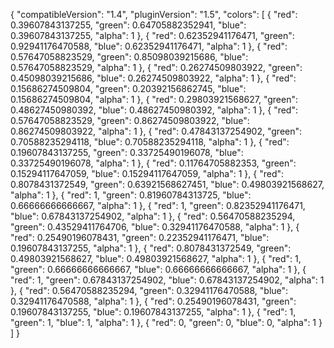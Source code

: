 {
  "compatibleVersion": "1.4",
  "pluginVersion": "1.5",
  "colors": [
    {
      "red": 0.39607843137255,
      "green": 0.64705882352941,
      "blue": 0.39607843137255,
      "alpha": 1
    },
    {
      "red": 0.62352941176471,
      "green": 0.92941176470588,
      "blue": 0.62352941176471,
      "alpha": 1
    },
    {
      "red": 0.57647058823529,
      "green": 0.85098039215686,
      "blue": 0.57647058823529,
      "alpha": 1
    },
    {
      "red": 0.26274509803922,
      "green": 0.45098039215686,
      "blue": 0.26274509803922,
      "alpha": 1
    },
    {
      "red": 0.15686274509804,
      "green": 0.20392156862745,
      "blue": 0.15686274509804,
      "alpha": 1
    },
    {
      "red": 0.29803921568627,
      "green": 0.48627450980392,
      "blue": 0.48627450980392,
      "alpha": 1
    },
    {
      "red": 0.57647058823529,
      "green": 0.86274509803922,
      "blue": 0.86274509803922,
      "alpha": 1
    },
    {
      "red": 0.47843137254902,
      "green": 0.70588235294118,
      "blue": 0.70588235294118,
      "alpha": 1
    },
    {
      "red": 0.19607843137255,
      "green": 0.33725490196078,
      "blue": 0.33725490196078,
      "alpha": 1
    },
    {
      "red": 0.11764705882353,
      "green": 0.15294117647059,
      "blue": 0.15294117647059,
      "alpha": 1
    },
    {
      "red": 0.8078431372549,
      "green": 0.63921568627451,
      "blue": 0.49803921568627,
      "alpha": 1
    },
    {
      "red": 1,
      "green": 0.81960784313725,
      "blue": 0.66666666666667,
      "alpha": 1
    },
    {
      "red": 1,
      "green": 0.82352941176471,
      "blue": 0.67843137254902,
      "alpha": 1
    },
    {
      "red": 0.56470588235294,
      "green": 0.43529411764706,
      "blue": 0.32941176470588,
      "alpha": 1
    },
    {
      "red": 0.25490196078431,
      "green": 0.22352941176471,
      "blue": 0.19607843137255,
      "alpha": 1
    },
    {
      "red": 0.8078431372549,
      "green": 0.49803921568627,
      "blue": 0.49803921568627,
      "alpha": 1
    },
    {
      "red": 1,
      "green": 0.66666666666667,
      "blue": 0.66666666666667,
      "alpha": 1
    },
    {
      "red": 1,
      "green": 0.67843137254902,
      "blue": 0.67843137254902,
      "alpha": 1
    },
    {
      "red": 0.56470588235294,
      "green": 0.32941176470588,
      "blue": 0.32941176470588,
      "alpha": 1
    },
    {
      "red": 0.25490196078431,
      "green": 0.19607843137255,
      "blue": 0.19607843137255,
      "alpha": 1
    },
    {
      "red": 1,
      "green": 1,
      "blue": 1,
      "alpha": 1
    },
    {
      "red": 0,
      "green": 0,
      "blue": 0,
      "alpha": 1
    }
  ]
}